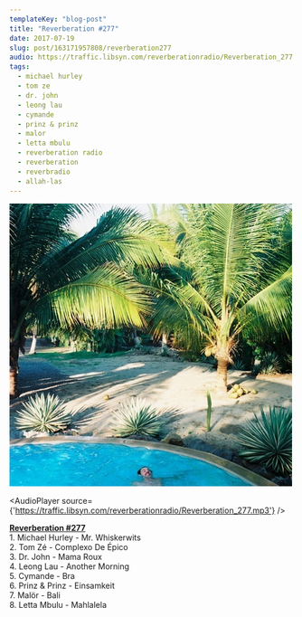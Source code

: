 ```yaml
---
templateKey: "blog-post"
title: "Reverberation #277"
date: 2017-07-19
slug: post/163171957808/reverberation277
audio: https://traffic.libsyn.com/reverberationradio/Reverberation_277.mp3
tags:
  - michael hurley
  - tom ze
  - dr. john
  - leong lau
  - cymande
  - prinz & prinz
  - malor
  - letta mbulu
  - reverberation radio
  - reverberation
  - reverbradio
  - allah-las
---
```


![Reverberation #277](../images/48c57d2cc484ccd2f5ed803653f95764be64d54e58f66ded1bfea312c003a0ca.jpg)

<AudioPlayer source={'https://traffic.libsyn.com/reverberationradio/Reverberation_277.mp3'} />

<p><b><a href="https://traffic.libsyn.com/reverberationradio/Reverberation_277.mp3">Reverberation #277</a><br /></b>1. Michael Hurley - Mr. Whiskerwits<br />2. Tom Z&eacute; - Complexo De &Eacute;pico<br />3. Dr. John - Mama Roux<br />4. Leong Lau - Another Morning<br />5. Cymande - Bra<br />6. Prinz &amp; Prinz - Einsamkeit<br />7. Mal&ouml;r - Bali<br />8. Letta Mbulu - Mahlalela</p>
